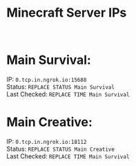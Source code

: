 
# Minecraft Server IPs

</br><h1>Main Survival:</h1>IP: `0.tcp.in.ngrok.io:15688` </br> Status: `REPLACE STATUS Main Survival` </br> Last Checked: `REPLACE TIME Main Survival`
</br><h1>Main Creative:</h1>IP: `0.tcp.in.ngrok.io:18112` </br> Status: `REPLACE STATUS Main Creative` </br> Last Checked: `REPLACE TIME Main Survival`
